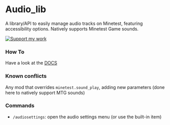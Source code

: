 # Audio_lib

A library/API to easily manage audio tracks on Minetest, featuring accessibility options. Natively supports Minetest Game sounds.  


<a href="https://liberapay.com/Zughy/"><img src="https://i.imgur.com/4B2PxjP.png" alt="Support my work"/></a>  

### How To
Have a look at the [DOCS](DOCS.md)

### Known conflicts
Any mod that overrides `minetest.sound_play`, adding new parameters (done here to natively support MTG sounds)

### Commands
* `/audiosettings`: open the audio settings menu (or use the built-in item)
